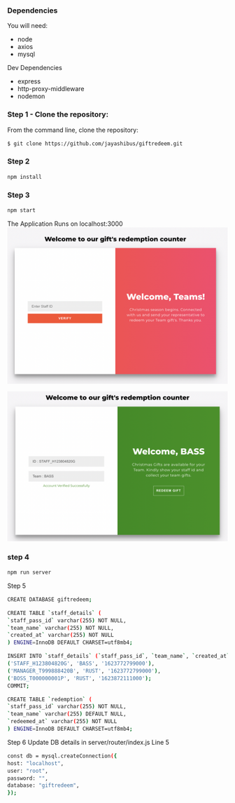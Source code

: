 ### Dependencies

You will need:

* node
* axios
* mysql

Dev Dependencies
* express
* http-proxy-middleware
* nodemon

### Step 1 - Clone the repository:

From the command line, clone the repository:

```sh
$ git clone https://github.com/jayashibus/giftredeem.git
```


### Step 2

```sh
npm install
```

### Step 3

```sh
npm start
```

The Application Runs on localhost:3000
![Screenshot](HomePage.png)

![Screenshot](RedeemPage.png)


### step 4

```sh
npm run server
```

Step 5

```sh
CREATE DATABASE giftredeem;
```

```sh
CREATE TABLE `staff_details` (
`staff_pass_id` varchar(255) NOT NULL,
`team_name` varchar(255) NOT NULL,
`created_at` varchar(255) NOT NULL
) ENGINE=InnoDB DEFAULT CHARSET=utf8mb4;
```

```sh
INSERT INTO `staff_details` (`staff_pass_id`, `team_name`, `created_at`) VALUES
('STAFF_H123804820G', 'BASS', '1623772799000'),
('MANAGER_T999888420B', 'RUST', '1623772799000'),
('BOSS_T000000001P', 'RUST', '1623872111000');
COMMIT;
```

```sh
CREATE TABLE `redemption` (
`staff_pass_id` varchar(255) NOT NULL,
`team_name` varchar(255) DEFAULT NULL,
`redeemed_at` varchar(255) NOT NULL
) ENGINE=InnoDB DEFAULT CHARSET=utf8mb4;
```

Step 6
Update DB details in server/router/index.js Line 5

```sh
const db = mysql.createConnection({
host: "localhost",
user: "root",
password: "",
database: "giftredeem",
});
```
